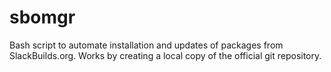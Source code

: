 # sbomgr
Bash script to automate installation and updates of packages from SlackBuilds.org.  Works by creating a local copy of the official git repository.

